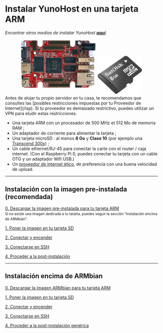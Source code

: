 # Instalar YunoHost en una tarjeta ARM

*Encontrar otros medios de instalar YunoHost **[aquí](/install)**.*

<center>
<img src="/images/olinuxino.jpg" width=250 style="padding-bottom:20px">
<img src="/images/micro-sd-card.jpg">
</center>

<div class="alert alert-info" markdown="1">
Antes de alojar tu propio servidor en tu casa, te recomendamos que consultes las [posibles restricciones impuestas por tu Proveedor de Internet](/isp). Si tu proveedor es demasiado restrictivo, puedes utilizar un VPN para eludir estas restricciones.
</div>

- Una tarjeta ARM con un procesador de 500 MHz et 512 Mo de memoria RAM ; 
- Un adaptador de corriente para alimentar la tarjeta ;
- Una tarjeta microSD : al menos **8 Go** y **Clase 10** (por ejemplo una [Transcend 300x](http://www.amazon.fr/Transcend-microSDHC-adaptateur-TS32GUSDU1E-Emballage/dp/B00CES44EO)) ;
- Un cable ethernet/RJ-45 para conectar la carte con el router / caja internet. (Con el Raspberry Pi 0, puedes conectar tu tarjeta con un cable OTG y un adaptador Wifi USB.)
- Un [proveedor de Internet ético](/isp), de preferencia con una buena velocidad de upload.

---

## Instalación con la imagen pre-instalada (recomendada)

<a class="btn btn-lg btn-default" href="/images">0. Descargar la imagen pre-instalada para tu tarjeta ARM</a>
<br>
<small class="text-info">Si no existe una imagen dedicada a tu tarjeta, puedes seguir la sección "Instalación encima de ARMbian".</small>

<a class="btn btn-lg btn-default" href="/burn_or_copy_iso">1. Poner la imagen en tu tarjeta SD</a>

<a class="btn btn-lg btn-default" href="/plug_and_boot">2. Conectar y encender</a>

<a class="btn btn-lg btn-default" href="/ssh">3. Conectarse en SSH</a>

<a class="btn btn-lg btn-default" href="/postinstall">4. Proceder a la post-instalación</a>

---

## Instalación encima de ARMbian

<a class="btn btn-lg btn-default" href="https://www.armbian.com/download/">0. Descargar la imagen ARMbian para tu tarjeta ARM</a>

<a class="btn btn-lg btn-default" href="/burn_or_copy_iso">1. Poner la imagen en tu tarjeta SD</a>

<a class="btn btn-lg btn-default" href="/plug_and_boot">2. Conectar y encender</a>

<a class="btn btn-lg btn-default" href="/ssh">3. Conectarse en SSH</a>

<a class="btn btn-lg btn-default" href="/install_manually">4. Proceder a la post-instalación genérica</a>

